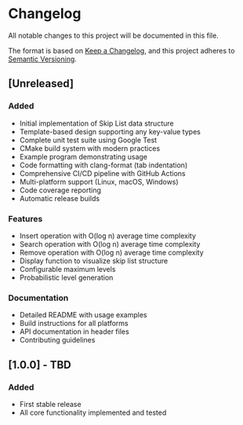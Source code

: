 # Changelog

All notable changes to this project will be documented in this file.

The format is based on [Keep a Changelog](https://keepachangelog.com/en/1.0.0/),
and this project adheres to [Semantic Versioning](https://semver.org/spec/v2.0.0.html).

## [Unreleased]

### Added
- Initial implementation of Skip List data structure
- Template-based design supporting any key-value types
- Complete unit test suite using Google Test
- CMake build system with modern practices
- Example program demonstrating usage
- Code formatting with clang-format (tab indentation)
- Comprehensive CI/CD pipeline with GitHub Actions
- Multi-platform support (Linux, macOS, Windows)
- Code coverage reporting
- Automatic release builds

### Features
- Insert operation with O(log n) average time complexity
- Search operation with O(log n) average time complexity
- Remove operation with O(log n) average time complexity
- Display function to visualize skip list structure
- Configurable maximum levels
- Probabilistic level generation

### Documentation
- Detailed README with usage examples
- Build instructions for all platforms
- API documentation in header files
- Contributing guidelines

## [1.0.0] - TBD

### Added
- First stable release
- All core functionality implemented and tested
